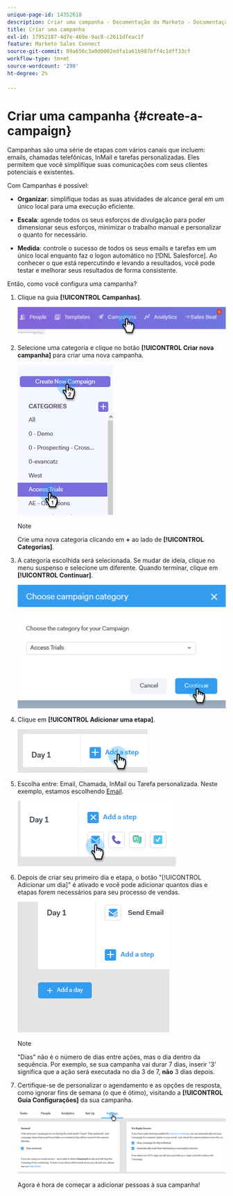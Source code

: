 ```yaml
---
unique-page-id: 14352618
description: Criar uma campanha - Documentação do Marketo - Documentação do produto
title: Criar uma campanha
exl-id: 17952187-4d7e-469e-9ac8-c2611dfeac1f
feature: Marketo Sales Connect
source-git-commit: 09a656c3a0d0002edfa1a61b987bff4c1dff33cf
workflow-type: tm+mt
source-wordcount: '298'
ht-degree: 2%

---
```


# Criar uma campanha {#create-a-campaign}

Campanhas são uma série de etapas com vários canais que incluem: emails, chamadas telefônicas, InMail e tarefas personalizadas. Eles permitem que você simplifique suas comunicações com seus clientes potenciais e existentes.

Com Campanhas é possível:

* **Organizar**: simplifique todas as suas atividades de alcance geral em um único local para uma execução eficiente.

* **Escala**: agende todos os seus esforços de divulgação para poder dimensionar seus esforços, minimizar o trabalho manual e personalizar o quanto for necessário.
* **Medida**: controle o sucesso de todos os seus emails e tarefas em um único local enquanto faz o logon automático no [!DNL Salesforce]. Ao conhecer o que está repercutindo e levando a resultados, você pode testar e melhorar seus resultados de forma consistente.

Então, como você configura uma campanha?

1. Clique na guia **[!UICONTROL Campanhas]**.

   ![](assets/one-1.png)

1. Selecione uma categoria e clique no botão **[!UICONTROL Criar nova campanha]** para criar uma nova campanha.

   ![](assets/two-1.png)

   >[!NOTE]
   >
   >Crie uma nova categoria clicando em **+** ao lado de **[!UICONTROL Categorias]**.

1. A categoria escolhida será selecionada. Se mudar de ideia, clique no menu suspenso e selecione um diferente. Quando terminar, clique em **[!UICONTROL Continuar]**.

   ![](assets/three-1.png)

1. Clique em **[!UICONTROL Adicionar uma etapa]**.

   ![](assets/four-1.png)

1. Escolha entre: Email, Chamada, InMail ou Tarefa personalizada. Neste exemplo, estamos escolhendo [Email](/help/marketo/product-docs/marketo-sales-connect/campaigns/campaign-step-types.md#email).

   ![](assets/five-1.png)

1. Depois de criar seu primeiro dia e etapa, o botão &quot;[!UICONTROL Adicionar um dia]&quot; é ativado e você pode adicionar quantos dias e etapas forem necessários para seu processo de vendas.

   ![](assets/six.png)

   >[!NOTE]
   >
   >&quot;Dias&quot; não é o número de dias entre ações, mas o dia dentro da sequência. Por exemplo, se sua campanha vai durar 7 dias, inserir &#39;3&#39; significa que a ação será executada no dia 3 de 7, **não** 3 dias depois.

1. Certifique-se de personalizar o agendamento e as opções de resposta, como ignorar fins de semana (o que é ótimo), visitando a **[!UICONTROL Guia Configurações]** da sua campanha.

   ![](assets/seven.png)

   Agora é hora de começar a adicionar pessoas à sua campanha!
